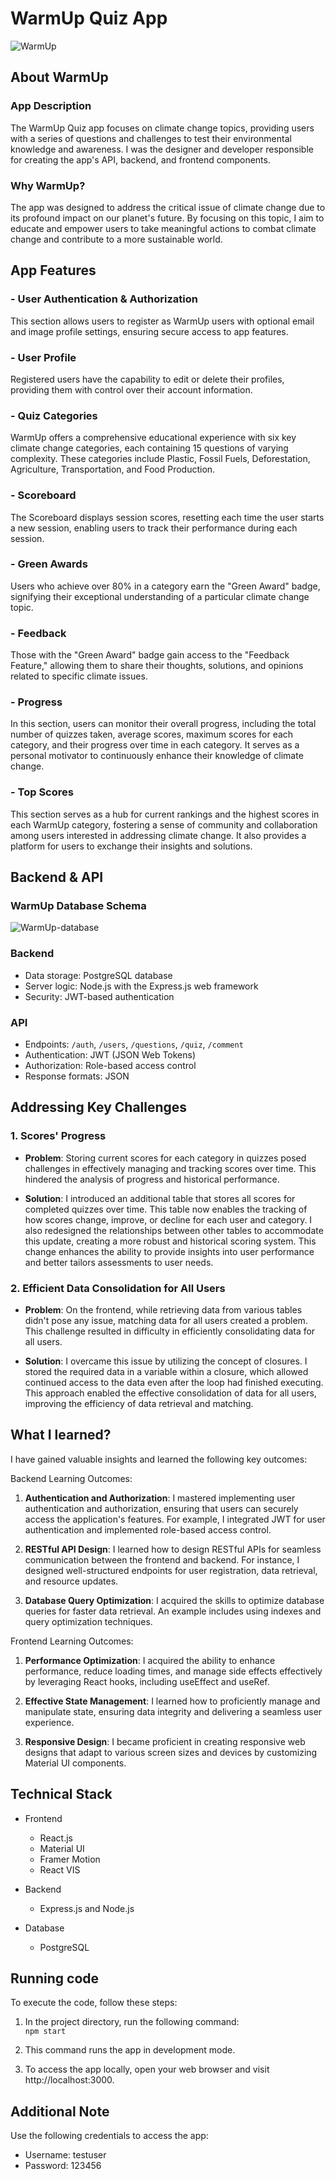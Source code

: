 # WarmUp Quiz App

![WarmUp](./warmup/src/static/images/readme/warmup.JPG)

## About WarmUp

### App Description
The WarmUp Quiz app focuses on climate change topics, providing users with a series of questions and challenges to test their environmental knowledge and awareness. I was the designer and developer responsible for creating the app's API, backend, and frontend components.

### Why WarmUp?

The app was designed to address the critical issue of climate change due to its profound impact on our planet's future. By focusing on this topic, I aim to educate and empower users to take meaningful actions to combat climate change and contribute to a more sustainable world.

## App Features

### - User Authentication & Authorization
This section allows users to register as WarmUp users with optional email and image profile settings, ensuring secure access to app features.

### - User Profile
Registered users have the capability to edit or delete their profiles, providing them with control over their account information.

### - Quiz Categories
WarmUp offers a comprehensive educational experience with six key climate change categories, each containing 15 questions of varying complexity. These categories include Plastic, Fossil Fuels, Deforestation, Agriculture, Transportation, and Food Production.

### - Scoreboard
The Scoreboard displays session scores, resetting each time the user starts a new session, enabling users to track their performance during each session.

### - Green Awards
Users who achieve over 80% in a category earn the "Green Award" badge, signifying their exceptional understanding of a particular climate change topic.

### - Feedback
Those with the "Green Award" badge gain access to the "Feedback Feature," allowing them to share their thoughts, solutions, and opinions related to specific climate issues.

### - Progress
In this section, users can monitor their overall progress, including the total number of quizzes taken, average scores, maximum scores for each category, and their progress over time in each category. It serves as a personal motivator to continuously enhance their knowledge of climate change.

### - Top Scores
This section serves as a hub for current rankings and the highest scores in each WarmUp category, fostering a sense of community and collaboration among users interested in addressing climate change. It also provides a platform for users to exchange their insights and solutions.


## Backend & API

### WarmUp Database Schema

![WarmUp-database](./warmup/src/static/images/readme/warmup-database.JPG)

### Backend
- Data storage: PostgreSQL database
- Server logic: Node.js with the Express.js web framework
- Security: JWT-based authentication
  
### API
- Endpoints: ```/auth```, ```/users```, ```/questions```, ```/quiz```, ```/comment```
- Authentication: JWT (JSON Web Tokens)
- Authorization: Role-based access control
- Response formats: JSON

## Addressing Key Challenges

### **1. Scores' Progress**

- **Problem**: 
  Storing current scores for each category in quizzes posed challenges in effectively managing and tracking scores over time. This hindered the analysis of progress and historical performance.
  
- **Solution**: 
  I introduced an additional table that stores all scores for completed quizzes over time. This table now enables the tracking of how scores change, improve, or decline for each user and category. I also redesigned the relationships between other tables to accommodate this update, creating a more robust and historical scoring system. This change enhances the ability to provide insights into user performance and better tailors assessments to user needs.


### **2. Efficient Data Consolidation for All Users**

- **Problem**: 
  On the frontend, while retrieving data from various tables didn't pose any issue, matching data for all users created a problem. This challenge resulted in difficulty in efficiently consolidating data for all users.
  
- **Solution**: 
  I overcame this issue by utilizing the concept of closures. I stored the required data in a variable within a closure, which allowed continued access to the data even after the loop had finished executing. This approach enabled the effective consolidation of data for all users, improving the efficiency of data retrieval and matching.


## What I learned?

I have gained valuable insights and learned the following key outcomes:

Backend Learning Outcomes:

1. **Authentication and Authorization**: I mastered implementing user authentication and authorization, ensuring that users can securely access the application's features. For example, I integrated JWT for user authentication and implemented role-based access control.

2. **RESTful API Design**: I learned how to design RESTful APIs for seamless communication between the frontend and backend. For instance, I designed well-structured endpoints for user registration, data retrieval, and resource updates.

3. **Database Query Optimization**: I acquired the skills to optimize database queries for faster data retrieval. An example includes using indexes and query optimization techniques.

Frontend Learning Outcomes:

1. **Performance Optimization**: I acquired the ability to enhance performance, reduce loading times, and manage side effects effectively by leveraging React hooks, including useEffect and useRef.

2. **Effective State Management**: I learned how to proficiently manage and manipulate state, ensuring data integrity and delivering a seamless user experience.

3. **Responsive Design**: I became proficient in creating responsive web designs that adapt to various screen sizes and devices by customizing Material UI components.


## Technical Stack

- Frontend
  - React.js
  - Material UI
  - Framer Motion
  - React VIS

- Backend
  - Express.js and Node.js

- Database
    - PostgreSQL


## Running code

To execute the code, follow these steps:

1. In the project directory, run the following command: </br>
```npm start```

2. This command runs the app in development mode.

3. To access the app locally, open your web browser and visit http://localhost:3000.


## Additional Note

Use the following credentials to access the app:

- Username: testuser
- Password: 123456